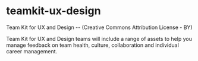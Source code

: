 # teamkit-ux-design
Team Kit for UX and Design -- (Creative Commons Attribution License - BY)

Team Kit for UX and Design teams will include a range of assets to help you manage feedback on team health, culture, collaboration and individual career management. 

